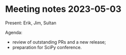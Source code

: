 # Meeting notes 2023-05-03

Present: Erik, Jim, Sultan

Agenda:

- review of outstanding PRs and a new release;
- preparation for SciPy conference.
